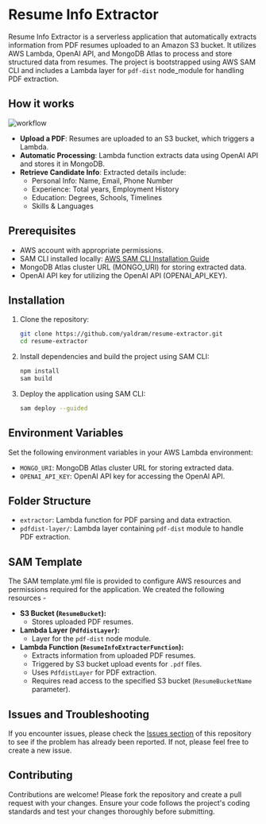 # Resume Info Extractor

Resume Info Extractor is a serverless application that automatically extracts information from PDF resumes uploaded to an Amazon S3 bucket. It utilizes AWS Lambda, OpenAI API, and MongoDB Atlas to process and store structured data from resumes. The project is bootstrapped using AWS SAM CLI and includes a Lambda layer for `pdf-dist` node_module for handling PDF extraction.

## How it works
![workflow](https://pub-2e209747425f40cdacae2d98eae729f3.r2.dev/resume-extractor.png)
- **Upload a PDF**: Resumes are uploaded to an S3 bucket, which triggers a Lambda.
- **Automatic Processing**: Lambda function extracts data using OpenAI API and stores it in MongoDB.
- **Retrieve Candidate Info**: Extracted details include:
    - Personal Info: Name, Email, Phone Number
    - Experience: Total years, Employment History
    - Education: Degrees, Schools, Timelines
    - Skills & Languages

## Prerequisites

-   AWS account with appropriate permissions.
-   SAM CLI installed locally: [AWS SAM CLI Installation Guide](https://docs.aws.amazon.com/serverless-application-model/latest/developerguide/serverless-sam-cli-install.html)
-   MongoDB Atlas cluster URL (MONGO_URI) for storing extracted data.
-   OpenAI API key for utilizing the OpenAI API (OPENAI_API_KEY).

## Installation

1.  Clone the repository:
    ```bash
    git clone https://github.com/yaldram/resume-extractor.git
    cd resume-extractor
    ```
2.  Install dependencies and build the project using SAM CLI: 
    ```bash
    npm install
    sam build
    ```
4.  Deploy the application using SAM CLI:
    ```bash
    sam deploy --guided
    ``` 

## Environment Variables

Set the following environment variables in your AWS Lambda environment:

-   `MONGO_URI`: MongoDB Atlas cluster URL for storing extracted data.
-   `OPENAI_API_KEY`: OpenAI API key for accessing the OpenAI API.

## Folder Structure

- `extractor`: Lambda function for PDF parsing and data extraction.
- `pdfdist-layer/`: Lambda layer containing `pdf-dist` module to handle PDF extraction.

## SAM Template

The SAM template.yml file is provided to configure AWS resources and permissions required for the application. We created the following resources - 
-   **S3 Bucket (`ResumeBucket`):**
    -   Stores uploaded PDF resumes.
-   **Lambda Layer (`PdfdistLayer`):**
    -   Layer for the `pdf-dist` node module.
-   **Lambda Function (`ResumeInfoExtracterFunction`):**
    -   Extracts information from uploaded PDF resumes.
    -   Triggered by S3 bucket upload events for `.pdf` files.
    -   Uses `PdfdistLayer` for PDF extraction.
    -   Requires read access to the specified S3 bucket (`ResumeBucketName` parameter).

## Issues and Troubleshooting

If you encounter issues, please check the [Issues section](https://github.com/yaldram/resume-extractor/issues) of this repository to see if the problem has already been reported. If not, please feel free to create a new issue.

## Contributing

Contributions are welcome! Please fork the repository and create a pull request with your changes. Ensure your code follows the project's coding standards and test your changes thoroughly before submitting.
